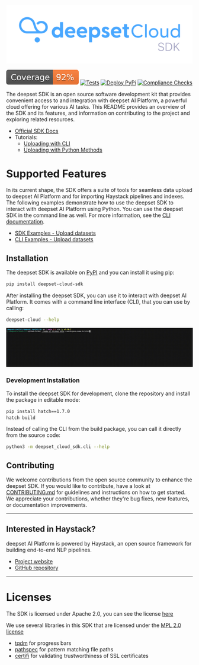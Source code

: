 <p align="center">
  <a href="https://cloud.deepset.ai/"><img src="/assets/logo.png"  alt="deepset SDK"></a>
</p>

[![Coverage badge](https://github.com/deepset-ai/deepset-cloud-sdk/raw/python-coverage-comment-action-data/badge.svg)](https://github.com/deepset-ai/deepset-cloud-sdk/tree/python-coverage-comment-action-data)
[![Tests](https://github.com/deepset-ai/deepset-cloud-sdk/actions/workflows/continuous-integration.yml/badge.svg)](https://github.com/deepset-ai/deepset-cloud-sdk/actions/workflows/continuous-integration.yml)
[![Deploy PyPi](https://github.com/deepset-ai/deepset-cloud-sdk/actions/workflows/deploy-prod.yml/badge.svg)](https://github.com/deepset-ai/deepset-cloud-sdk/actions/workflows/deploy-prod.yml)
[![Compliance Checks](https://github.com/deepset-ai/deepset-cloud-sdk/actions/workflows/compliance.yml/badge.svg)](https://github.com/deepset-ai/deepset-cloud-sdk/actions/workflows/compliance.yml)

The deepset SDK is an open source software development kit that provides convenient access to and integration with deepset AI Platform, a powerful cloud offering for various AI tasks.
This README provides an overview of the SDK and its features, and information on contributing to the project and exploring related resources.

- [Official SDK Docs](https://docs.cloud.deepset.ai/docs/working-with-the-sdk)
- Tutorials: 
    - [Uploading with CLI](https://docs.cloud.deepset.ai/docs/tutorial-uploading-files-with-cli) 
    - [Uploading with Python Methods](https://docs.cloud.deepset.ai/docs/tutorial-uploading-files-with-python-methods)

# Supported Features

In its current shape, the SDK offers a suite of tools for seamless data upload to deepset AI Platform and for importing Haystack pipelines and indexes.
The following examples demonstrate how to use the deepset SDK to interact with deepset AI Platform using Python.
You can use the deepset SDK in the command line as well. For more information, see the [CLI documentation](docs/examples/cli/README.md).

-   [SDK Examples - Upload datasets](/docs/examples/sdk/upload.py)
-   [CLI Examples - Upload datasets](/docs/examples/cli/README.md)

## Installation
The deepset SDK is available on [PyPI](https://pypi.org/project/deepset-cloud-sdk/) and you can install it using pip:
```bash
pip install deepset-cloud-sdk
```

After installing the deepset SDK, you can use it to interact with deepset AI Platform. It comes with a command line interface (CLI), that you can use by calling:
```bash
deepset-cloud --help
```

<p align="center">
  <a href="https://cloud.deepset.ai/"><img src="/assets/cli.gif"  alt="deepset CLI"></a>
</p>

### Development Installation
To install the deepset SDK for development, clone the repository and install the package in editable mode:
```bash
pip install hatch==1.7.0
hatch build
```

Instead of calling the CLI from the build package, you can call it directly from the source code:
```bash
python3 -m deepset_cloud_sdk.cli --help
```

## Contributing
We welcome contributions from the open source community to enhance the deepset SDK. If you would like to contribute, have a look at [CONTRIBUTING.md](CONTRIBUTING.md) for guidelines and instructions on how to get started.
We appreciate your contributions, whether they're bug fixes, new features, or documentation improvements.


---

## Interested in Haystack?
deepset AI Platform is powered by Haystack, an open source framework for building end-to-end NLP pipelines.

 -    [Project website](https://haystack.deepset.ai/)
 -    [GitHub repository](https://github.com/deepset-ai/haystack)

---

# Licenses

The SDK is licensed under Apache 2.0, you can see the license [here](https://github.com/deepset-ai/deepset-cloud-sdk/blob/main/LICENSE)

We use several libraries in this SDK that are licensed under the [MPL 2.0 license](https://www.mozilla.org/en-US/MPL/2.0/)

- [tqdm](https://github.com/tqdm/tqdm) for progress bars
- [pathspec](https://github.com/cpburnz/python-pathspec) for pattern matching file paths
- [certifi](https://github.com/certifi/python-certifi) for validating trustworthiness of SSL certificates
